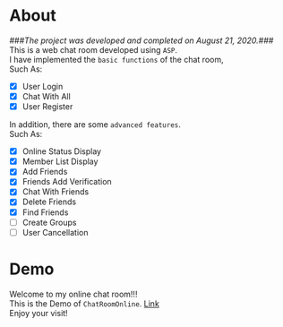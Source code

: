 # About
*###The project was developed and completed on August 21, 2020.###*  
This is a web chat room developed using `ASP`.  
I have implemented the `basic functions` of the chat room,    
Such As:
- [x] User Login
- [x] Chat With All
- [x] User Register  

In addition, there are some `advanced features`.    
Such As:
- [x] Online Status Display
- [x] Member List Display
- [x] Add Friends
- [x] Friends Add Verification
- [x] Chat With Friends
- [x] Delete Friends
- [x] Find Friends
- [ ] Create Groups
- [ ] User Cancellation  

# Demo
Welcome to my online chat room!!!    
This is the Demo of `ChatRoomOnline`. [Link](http://fscache20.cooles.top/login/login.html?lge=en-us)    
Enjoy your visit!
